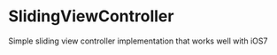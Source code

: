 SlidingViewController
=====================

Simple sliding view controller implementation that works well with iOS7
